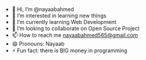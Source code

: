 - 👋 Hi, I’m @nayaabahmed
- 👀 I’m interested in learning new things
- 🌱 I’m currently learning Web Development
- 💞️ I’m looking to collaborate on Open Source Project
- 📫 How to reach me nayaabahmed565@gmail.com
- 😄 Pronouns: Nayaab
- ⚡ Fun fact: there is BIG money in programming

<!---
nayaabahmed/nayaabahmed is a ✨ special ✨ repository because its `README.md` (this file) appears on your GitHub profile.
You can click the Preview link to take a look at your changes.
--->
